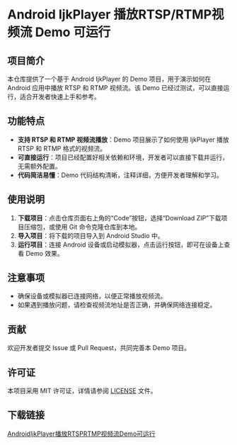 # Android IjkPlayer 播放RTSP/RTMP视频流 Demo 可运行

## 项目简介

本仓库提供了一个基于 Android IjkPlayer 的 Demo 项目，用于演示如何在 Android 应用中播放 RTSP 和 RTMP 视频流。该 Demo 已经过测试，可以直接运行，适合开发者快速上手和参考。

## 功能特点

- **支持 RTSP 和 RTMP 视频流播放**：Demo 项目展示了如何使用 IjkPlayer 播放 RTSP 和 RTMP 格式的视频流。
- **可直接运行**：项目已经配置好相关依赖和环境，开发者可以直接下载并运行，无需额外配置。
- **代码简洁易懂**：Demo 代码结构清晰，注释详细，方便开发者理解和学习。

## 使用说明

1. **下载项目**：点击仓库页面右上角的“Code”按钮，选择“Download ZIP”下载项目压缩包，或使用 Git 命令克隆仓库到本地。
2. **导入项目**：将下载的项目导入到 Android Studio 中。
3. **运行项目**：连接 Android 设备或启动模拟器，点击运行按钮，即可在设备上查看 Demo 效果。

## 注意事项

- 确保设备或模拟器已连接网络，以便正常播放视频流。
- 如果遇到播放问题，请检查视频流地址是否正确，并确保网络连接稳定。

## 贡献

欢迎开发者提交 Issue 或 Pull Request，共同完善本 Demo 项目。

## 许可证

本项目采用 MIT 许可证，详情请参阅 [LICENSE](LICENSE) 文件。

## 下载链接

[AndroidIjkPlayer播放RTSPRTMP视频流Demo可运行](https://pan.quark.cn/s/edfacf672aad)